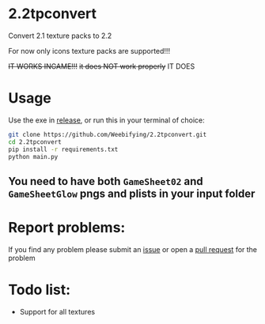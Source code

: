# 2.2tpconvert
Convert 2.1 texture packs to 2.2

For now only icons texture packs are supported!!!

~~IT WORKS INGAME!!!~~ ~~it does NOT work properly~~ IT DOES

# Usage
Use the exe in [release](https://github.com/Weebifying/2.2tpconvert/releases/latest), or run this in your terminal of choice:
```sh
git clone https://github.com/Weebifying/2.2tpconvert.git
cd 2.2tpconvert
pip install -r requirements.txt
python main.py
```

## You need to have both `GameSheet02` and `GameSheetGlow` pngs and plists in your input folder

# Report problems:
If you find any problem please submit an [issue](https://github.com/Weebifying/2.2tpconverter/issues) or open a [pull request](https://github.com/Weebifying/2.2tpconverter/pulls) for the problem

# Todo list:
- Support for all textures
